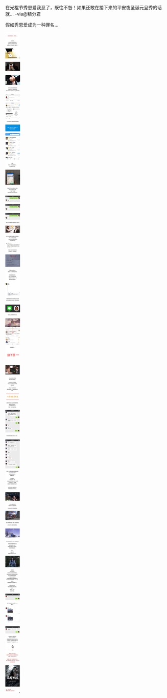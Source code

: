 在光棍节秀恩爱我忍了，既往不咎！如果还敢在接下来的平安夜圣诞元旦秀的话就... -via@精分君

假如秀恩爱成为一种罪名...

![01fc4340ecc54f20990edeeb17f4e072.jpg](https://raw.githubusercontent.com/wxlzmt/cdn1/master/ext/qw/groups/30043/01fc4340ecc54f20990edeeb17f4e072.jpg)

![813f731e56cb42c29d09ad894b568233.jpg](https://raw.githubusercontent.com/wxlzmt/cdn1/master/ext/qw/groups/30043/813f731e56cb42c29d09ad894b568233.jpg)
